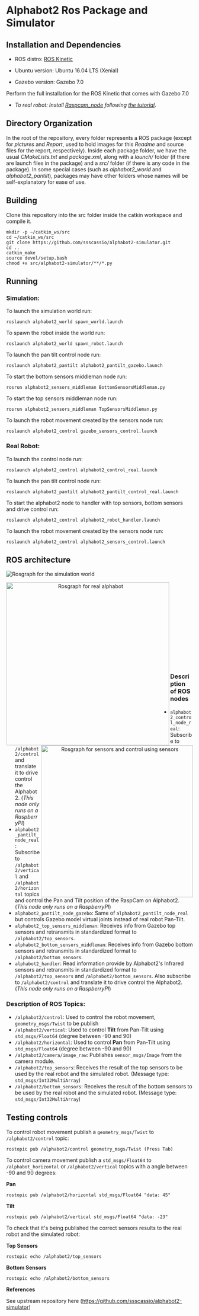 # Alphabot2 Ros Package and Simulator

## Installation and Dependencies

- ROS distro: [ROS Kinetic](http://wiki.ros.org/kinetic/Installation/Ubuntu)

- Ubuntu version: Ubuntu 16.04 LTS (Xenial)

- Gazebo version: Gazebo 7.0

Perform the full installation for the ROS Kinetic that comes with Gazebo 7.0

- _To real robot: Install [Raspcam_node](https://github.com/UbiquityRobotics/raspicam_node) following [the tutorial](https://github.com/UbiquityRobotics/raspicam_node#installation)_.

## Directory Organization
In the root of the repository, every folder represents a ROS package (except for _pictures_ and _Report_, used to hold images for this _Readme_ and source files for the report, respectively). Inside each package folder, we have the usual _CMakeLists.txt_ and _package.xml_, along with a _launch/_ folder (if there are launch files in the package) and a _src/_ folder (if there is any code in the package). In some special cases (such as _alphabot2_world_ and _alphabot2_pantilt_), packages may have other folders whose names will be self-explanatory for ease of use.

## Building

Clone this repository into the src folder inside the catkin workspace and compile it.

```
mkdir -p ~/catkin_ws/src
cd ~/catkin_ws/src
git clone https://github.com/ssscassio/alphabot2-simulator.git
cd ..
catkin_make
source devel/setup.bash
chmod +x src/alphabot2-simulator/**/*.py
```

## Running

### Simulation:

To launch the simulation world run:

```
roslaunch alphabot2_world spawn_world.launch
```

To spawn the robot inside the world run:

```
roslaunch alphabot2_world spawn_robot.launch
```

To launch the pan tilt control node run:

```
roslaunch alphabot2_pantilt alphabot2_pantilt_gazebo.launch
```

To start the bottom sensors middleman node run:

```
rosrun alphabot2_sensors_middleman BottomSensorsMiddleman.py
```

To start the top sensors middleman node run:

```
rosrun alphabot2_sensors_middleman TopSensorsMiddleman.py
```

To launch the robot movement created by the sensors node run:

```
roslaunch alphabot2_control gazebo_sensors_control.launch
```

### Real Robot:

To launch the control node run:

```
roslaunch alphabot2_control alphabot2_control_real.launch
```

To launch the pan tilt control node run:

```
roslaunch alphabot2_pantilt alphabot2_pantilt_control_real.launch
```

To start the alphabot2 node to handler with top sensors, bottom sensors and drive control run:

```
roslaunch alphabot2_control alphabot2_robot_handler.launch
```

To launch the robot movement created by the sensors node run:

```
roslaunch alphabot2_control alphabot2_sensors_control.launch
```

## ROS architecture

![Rosgraph for the simulation world](pictures/arch-gazebo.png)

<p align="center"> 
<img src="pictures/arch-real.png" align="left" width=440 alt="Rosgraph for real alphabot">
<img src="pictures/arch.png" align="right" width=410 alt="Rosgraph for sensors and control using sensors">
</p>
<br><br><br><br><br><br><br><br><br><br><br><br><br>

### Description of ROS nodes

- `alphabot2_control_node_real`: Subscribe to `/alphabot2/control` and translate it to drive control the Alphabot2. (_This node only runs on a RaspberryPI_)
- `alphabot2_pantilt_node_real`: Subscribe to `/alphabot2/vertical` and `/alphabot2/horizontal` topics and control the Pan and Tilt position of the RaspCam on Alphabot2. (_This node only runs on a RaspberryPI_)
- `alphabot2_pantilt_node_gazebo`: Same of `alphabot2_pantilt_node_real` but controls Gazebo model virtual joints instead of real robot Pan-Tilt.
- `alphabot2_top_sensors_middleman`: Receives info from Gazebo top sensors and retransmits in standardized format to `/alphabot2/top_sensors`.
- `alphabot2_bottom_sensors_middleman`: Receives info from Gazebo bottom sensors and retransmits in standardized format to `/alphabot2/bottom_sensors`.
- `alphabot2_handler`: Read information provide by Alphabot2's Infrared sensors and retransmits in standardized format to `/alphabot2/top_sensors` and `/alphabot2/bottom_sensors`. Also subscribe to `/alphabot2/control` and translate it to drive control the Alphabot2. (_This node only runs on a RaspberryPI_)

### Description of ROS Topics:

- `/alphabot2/control`: Used to control the robot movement, `geometry_msgs/Twist` to be publish
- `/alphabot2/vertical`: Used to control **Tilt** from Pan-Tilt using `std_msgs/Float64` (degree between -90 and 90)
- `/alphabot2/horizontal`: Used to control **Pan** from Pan-Tilt using `std_msgs/Float64` (degree between -90 and 90)
- `/alphabot2/camera/image_raw`: Publishes `sensor_msgs/Image` from the camera module.
- `/alphabot2/top_sensors`: Receives the result of the top sensors to be used by the real robot and the simulated robot. (Message type: `std_msgs/Int32MultiArray`)
- `/alphabot2/bottom_sensors`: Receives the result of the bottom sensors to be used by the real robot and the simulated robot. (Message type: `std_msgs/Int32MultiArray`)

## Testing controls

To control robot movement publish a `geometry_msgs/Twist` to `/alphabot2/control` topic:

```
rostopic pub /alphabot2/control geometry_msgs/Twist (Press Tab)
```

To control camera movement publish a `std_msgs/Float64` to `/alphabot_horizontal` or `/alphabot2/vertical` topics with a angle between -90 and 90 degrees:

**Pan**

```
rostopic pub /alphabot2/horizontal std_msgs/Float64 "data: 45"
```

**Tilt**

```
rostopic pub /alphabot2/vertical std_msgs/Float64 "data: -23"
```

To check that it's being published the correct sensors results to the real robot and the simulated robot:

**Top Sensors**

```
rostopic echo /alphabot2/top_sensors
```

**Bottom Sensors**

```
rostopic echo /alphabot2/bottom_sensors
```

**References**

See upstream repository here (https://github.com/ssscassio/alphabot2-simulator)
